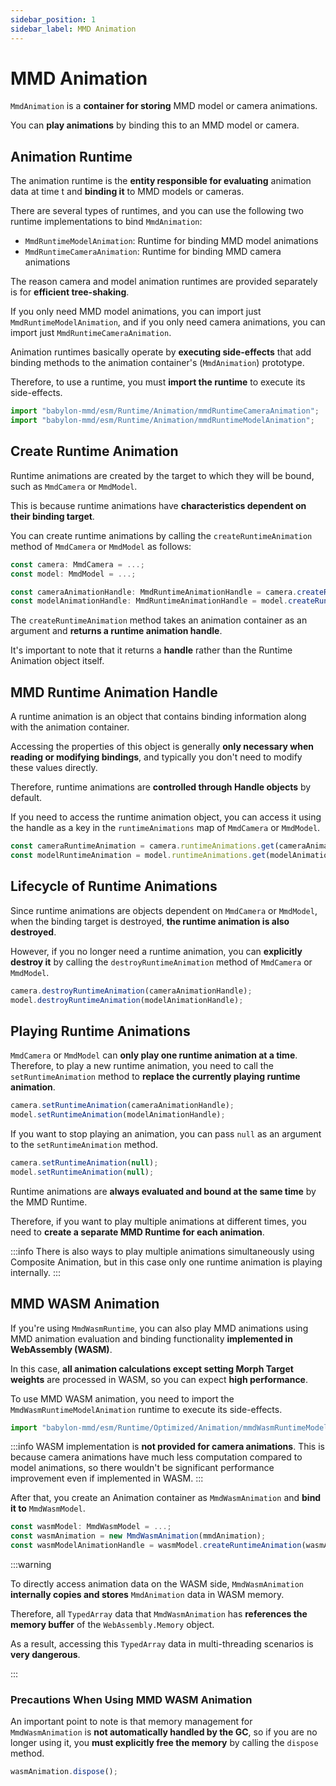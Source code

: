 ```yaml
---
sidebar_position: 1
sidebar_label: MMD Animation
---
```


# MMD Animation

`MmdAnimation` is a **container for storing** MMD model or camera animations.

You can **play animations** by binding this to an MMD model or camera.

## Animation Runtime

The animation runtime is the **entity responsible for evaluating** animation data at time t and **binding it** to MMD models or cameras.

There are several types of runtimes, and you can use the following two runtime implementations to bind `MmdAnimation`:

- `MmdRuntimeModelAnimation`: Runtime for binding MMD model animations
- `MmdRuntimeCameraAnimation`: Runtime for binding MMD camera animations

The reason camera and model animation runtimes are provided separately is for **efficient tree-shaking**.

If you only need MMD model animations, you can import just `MmdRuntimeModelAnimation`, and if you only need camera animations, you can import just `MmdRuntimeCameraAnimation`.

Animation runtimes basically operate by **executing side-effects** that add binding methods to the animation container's (`MmdAnimation`) prototype.

Therefore, to use a runtime, you must **import the runtime** to execute its side-effects.

```ts
import "babylon-mmd/esm/Runtime/Animation/mmdRuntimeCameraAnimation";
import "babylon-mmd/esm/Runtime/Animation/mmdRuntimeModelAnimation";
```

## Create Runtime Animation

Runtime animations are created by the target to which they will be bound, such as `MmdCamera` or `MmdModel`.

This is because runtime animations have **characteristics dependent on their binding target**.

You can create runtime animations by calling the `createRuntimeAnimation` method of `MmdCamera` or `MmdModel` as follows:

```ts
const camera: MmdCamera = ...;
const model: MmdModel = ...;

const cameraAnimationHandle: MmdRuntimeAnimationHandle = camera.createRuntimeAnimation(animation);
const modelAnimationHandle: MmdRuntimeAnimationHandle = model.createRuntimeAnimation(animation);
```

The `createRuntimeAnimation` method takes an animation container as an argument and **returns a runtime animation handle**.

It's important to note that it returns a **handle** rather than the Runtime Animation object itself.

## MMD Runtime Animation Handle

A runtime animation is an object that contains binding information along with the animation container.

Accessing the properties of this object is generally **only necessary when reading or modifying bindings**, and typically you don't need to modify these values directly.

Therefore, runtime animations are **controlled through Handle objects** by default.

If you need to access the runtime animation object, you can access it using the handle as a key in the `runtimeAnimations` map of `MmdCamera` or `MmdModel`.

```ts
const cameraRuntimeAnimation = camera.runtimeAnimations.get(cameraAnimationHandle);
const modelRuntimeAnimation = model.runtimeAnimations.get(modelAnimationHandle);
```

## Lifecycle of Runtime Animations

Since runtime animations are objects dependent on `MmdCamera` or `MmdModel`, when the binding target is destroyed, **the runtime animation is also destroyed**.

However, if you no longer need a runtime animation, you can **explicitly destroy it** by calling the `destroyRuntimeAnimation` method of `MmdCamera` or `MmdModel`.

```ts
camera.destroyRuntimeAnimation(cameraAnimationHandle);
model.destroyRuntimeAnimation(modelAnimationHandle);
```

## Playing Runtime Animations

`MmdCamera` or `MmdModel` can **only play one runtime animation at a time**.
Therefore, to play a new runtime animation, you need to call the `setRuntimeAnimation` method to **replace the currently playing runtime animation**.

```ts
camera.setRuntimeAnimation(cameraAnimationHandle);
model.setRuntimeAnimation(modelAnimationHandle);
```

If you want to stop playing an animation, you can pass `null` as an argument to the `setRuntimeAnimation` method.

```ts
camera.setRuntimeAnimation(null);
model.setRuntimeAnimation(null);
```

Runtime animations are **always evaluated and bound at the same time** by the MMD Runtime.

Therefore, if you want to play multiple animations at different times, you need to **create a separate MMD Runtime for each animation**.

:::info
There is also ways to play multiple animations simultaneously using Composite Animation, but in this case only one runtime animation is playing internally.
:::

## MMD WASM Animation

If you're using `MmdWasmRuntime`, you can also play MMD animations using MMD animation evaluation and binding functionality **implemented in WebAssembly (WASM)**.

In this case, **all animation calculations except setting Morph Target weights** are processed in WASM, so you can expect **high performance**.

To use MMD WASM animation, you need to import the `MmdWasmRuntimeModelAnimation` runtime to execute its side-effects.

```ts
import "babylon-mmd/esm/Runtime/Optimized/Animation/mmdWasmRuntimeModelAnimation";
``` 

:::info
WASM implementation is **not provided for camera animations**. This is because camera animations have much less computation compared to model animations, so there wouldn't be significant performance improvement even if implemented in WASM.
:::

After that, you create an Animation container as `MmdWasmAnimation` and **bind it to** `MmdWasmModel`.

```ts
const wasmModel: MmdWasmModel = ...;
const wasmAnimation = new MmdWasmAnimation(mmdAnimation);
const wasmModelAnimationHandle = wasmModel.createRuntimeAnimation(wasmAnimation);
```

:::warning

To directly access animation data on the WASM side, `MmdWasmAnimation` **internally copies and stores** `MmdAnimation` data in WASM memory.

Therefore, all `TypedArray` data that `MmdWasmAnimation` has **references the memory buffer** of the `WebAssembly.Memory` object.

As a result, accessing this `TypedArray` data in multi-threading scenarios is **very dangerous**.

:::

### Precautions When Using MMD WASM Animation

An important point to note is that memory management for `MmdWasmAnimation` is **not automatically handled by the GC**, so if you are no longer using it, you **must explicitly free the memory** by calling the `dispose` method.

```ts
wasmAnimation.dispose();
```
